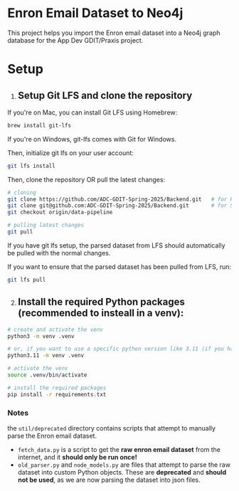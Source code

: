 # Enron Email Dataset to Neo4j

This project helps you import the Enron email dataset into a Neo4j graph database for the App Dev GDIT/Praxis project.
# Setup

1. ## Setup Git LFS and clone the repository
If you're on Mac, you can install Git LFS using Homebrew:
```bash
brew install git-lfs
```
If you're on Windows, git-lfs comes with Git for Windows.

Then, initialize git lfs on your user account:
```bash
git lfs install
```

Then, clone the repository OR pull the latest changes:
```bash
# cloning
git clone https://github.com/ADC-GDIT-Spring-2025/Backend.git   # for HTTPS
git clone git@github.com:ADC-GDIT-Spring-2025/Backend.git       # for SSH
git checkout origin/data-pipeline

# pulling latest changes
git pull
```
If you have git lfs setup, the parsed dataset from LFS should automatically be pulled with the normal changes.

If you want to ensure that the parsed dataset has been pulled from LFS, run:
```bash
git lfs pull
```

2. ## Install the required Python packages (recommended to insteall in a venv):
```bash
# create and activate the venv
python3 -m venv .venv

# or, if you want to use a specific python version like 3.11 (if you have it installed)
python3.11 -m venv .venv

# activate the venv
source .venv/bin/activate

# install the required packages
pip install -r requirements.txt
```


### Notes
the `util/deprecated` directory contains scripts that attempt to manually parse the Enron email dataset.
- `fetch_data.py` is a script to get the __raw enron email dataset__ from the internet, and it __should only be run once!__
- `old_parser.py` and `node_models.py` are files that attempt to parse the raw dataset into custom Python objects. These are __deprecated__ and __should not be used__, as we are now parsing the dataset into json files.

